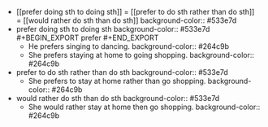 - [[prefer doing sth to doing sth]] = [[prefer to do sth rather than do sth]] = [[would rather do sth than do sth]]
  background-color:: #533e7d
- prefer doing sth to doing sth
  background-color:: #533e7d
  #+BEGIN_EXPORT
  prefer
  #+END_EXPORT
	- He prefers singing to dancing.
	  background-color:: #264c9b
	- She prefers staying at home to going shopping.
	  background-color:: #264c9b
- prefer to do sth rather than do sth
  background-color:: #533e7d
	- She prefers to stay at home rather than go shopping.
	  background-color:: #264c9b
- would rather do sth than do sth
  background-color:: #533e7d
	- She would rather stay at home then go shopping.
	  background-color:: #264c9b